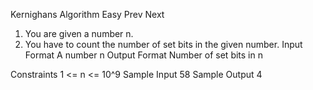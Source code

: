 Kernighans Algorithm
Easy  Prev   Next
1. You are given a number n.
2. You have to count the number of set bits in the given number.
Input Format
A number n
Output Format
Number of set bits in n

Constraints
1 <= n <= 10^9
Sample Input
58
Sample Output
4